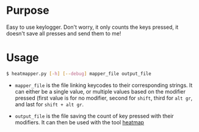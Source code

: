 # Purpose

Easy to use keylogger. Don't worry, it only counts the keys pressed, it doesn't save all presses and send them to me!

# Usage

```bash
$ heatmapper.py [-h] [--debug] mapper_file output_file
```

* `mapper_file` is the file linking keycodes to their corresponding strings. It can either be a single value, or multiple values based on the modifier pressed (first value is for no modifier, second for `shift`, third for `alt gr`, and last for `shift + alt gr`.

* `output_file` is the file saving the count of key pressed with their modifiers. It can then be used with the tool [heatmap](https://lucmazon.github.io/heatmap)
